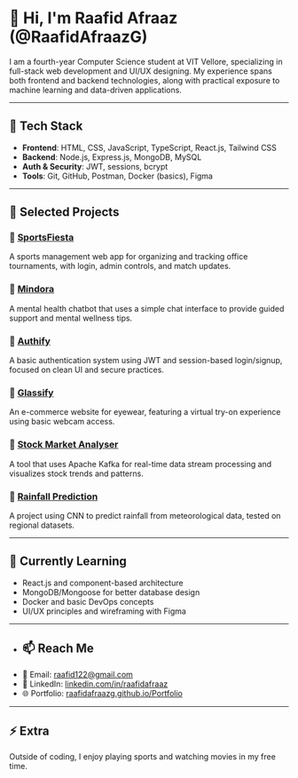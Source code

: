 # 👋 Hi, I'm Raafid Afraaz (@RaafidAfraazG) 

I am a fourth-year Computer Science student at VIT Vellore, specializing in full-stack web development and UI/UX designing. My experience spans both frontend and backend technologies, along with practical exposure to machine learning and data-driven applications.

---

## 🧰 Tech Stack
- **Frontend**: HTML, CSS, JavaScript, TypeScript, React.js, Tailwind CSS
- **Backend**: Node.js, Express.js, MongoDB, MySQL
- **Auth & Security**: JWT, sessions, bcrypt
- **Tools**: Git, GitHub, Postman, Docker (basics), Figma

---

## 📂 Selected Projects

### 🔸 [SportsFiesta](https://github.com/RaafidAfraazG/SportsFiesta)
A sports management web app for organizing and tracking office tournaments, with login, admin controls, and match updates.

### 🔸 [Mindora](https://github.com/RaafidAfraazG/Mindora)
A mental health chatbot that uses a simple chat interface to provide guided support and mental wellness tips.

### 🔸 [Authify](https://github.com/RaafidAfraazG/Authify)
A basic authentication system using JWT and session-based login/signup, focused on clean UI and secure practices.

### 🔸 [Glassify](https://github.com/RaafidAfraazG/Glassify)
An e-commerce website for eyewear, featuring a virtual try-on experience using basic webcam access.

### 🔸 [Stock Market Analyser](https://github.com/RaafidAfraazG/realtime-stock-analysis-kafka)
A tool that uses Apache Kafka for real-time data stream processing and visualizes stock trends and patterns.

### 🔸 [Rainfall Prediction](https://github.com/RaafidAfraazG/Rain-Fall-Prediction)
A project using CNN to predict rainfall from meteorological data, tested on regional datasets.

---


## 🧠 Currently Learning
- React.js and component-based architecture
- MongoDB/Mongoose for better database design
- Docker and basic DevOps concepts
- UI/UX principles and wireframing with Figma

---

- ## 📫 Reach Me
- 📧 Email: raafid122@gmail.com
- 💼 LinkedIn: [linkedin.com/in/raafidafraaz](https://www.linkedin.com/in/RaafidAfraazG)
- 🌐 Portfolio: [raafidafraazg.github.io/Portfolio](https://raafidafraazg.github.io/Portfolio)


---

## ⚡ Extra
Outside of coding, I enjoy playing sports and watching movies in my free time.

